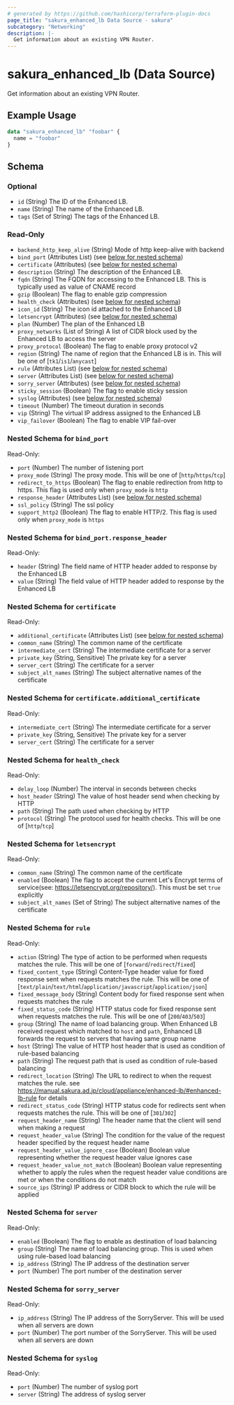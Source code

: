 ```yaml
---
# generated by https://github.com/hashicorp/terraform-plugin-docs
page_title: "sakura_enhanced_lb Data Source - sakura"
subcategory: "Networking"
description: |-
  Get information about an existing VPN Router.
---
```


# sakura_enhanced_lb (Data Source)

Get information about an existing VPN Router.

## Example Usage

```terraform
data "sakura_enhanced_lb" "foobar" {
  name = "foobar"
}
```

<!-- schema generated by tfplugindocs -->
## Schema

### Optional

- `id` (String) The ID of the Enhanced LB.
- `name` (String) The name of the Enhanced LB.
- `tags` (Set of String) The tags of the Enhanced LB.

### Read-Only

- `backend_http_keep_alive` (String) Mode of http keep-alive with backend
- `bind_port` (Attributes List) (see [below for nested schema](#nestedatt--bind_port))
- `certificate` (Attributes) (see [below for nested schema](#nestedatt--certificate))
- `description` (String) The description of the Enhanced LB.
- `fqdn` (String) The FQDN for accessing to the Enhanced LB. This is typically used as value of CNAME record
- `gzip` (Boolean) The flag to enable gzip compression
- `health_check` (Attributes) (see [below for nested schema](#nestedatt--health_check))
- `icon_id` (String) The icon id attached to the Enhanced LB
- `letsencrypt` (Attributes) (see [below for nested schema](#nestedatt--letsencrypt))
- `plan` (Number) The plan of the Enhanced LB
- `proxy_networks` (List of String) A list of CIDR block used by the Enhanced LB to access the server
- `proxy_protocol` (Boolean) The flag to enable proxy protocol v2
- `region` (String) The name of region that the Enhanced LB is in. This will be one of [`tk1`/`is1`/`anycast`]
- `rule` (Attributes List) (see [below for nested schema](#nestedatt--rule))
- `server` (Attributes List) (see [below for nested schema](#nestedatt--server))
- `sorry_server` (Attributes) (see [below for nested schema](#nestedatt--sorry_server))
- `sticky_session` (Boolean) The flag to enable sticky session
- `syslog` (Attributes) (see [below for nested schema](#nestedatt--syslog))
- `timeout` (Number) The timeout duration in seconds
- `vip` (String) The virtual IP address assigned to the Enhanced LB
- `vip_failover` (Boolean) The flag to enable VIP fail-over

<a id="nestedatt--bind_port"></a>
### Nested Schema for `bind_port`

Read-Only:

- `port` (Number) The number of listening port
- `proxy_mode` (String) The proxy mode. This will be one of [`http`/`https`/`tcp`]
- `redirect_to_https` (Boolean) The flag to enable redirection from http to https. This flag is used only when `proxy_mode` is `http`
- `response_header` (Attributes List) (see [below for nested schema](#nestedatt--bind_port--response_header))
- `ssl_policy` (String) The ssl policy
- `support_http2` (Boolean) The flag to enable HTTP/2. This flag is used only when `proxy_mode` is `https`

<a id="nestedatt--bind_port--response_header"></a>
### Nested Schema for `bind_port.response_header`

Read-Only:

- `header` (String) The field name of HTTP header added to response by the Enhanced LB
- `value` (String) The field value of HTTP header added to response by the Enhanced LB



<a id="nestedatt--certificate"></a>
### Nested Schema for `certificate`

Read-Only:

- `additional_certificate` (Attributes List) (see [below for nested schema](#nestedatt--certificate--additional_certificate))
- `common_name` (String) The common name of the certificate
- `intermediate_cert` (String) The intermediate certificate for a server
- `private_key` (String, Sensitive) The private key for a server
- `server_cert` (String) The certificate for a server
- `subject_alt_names` (String) The subject alternative names of the certificate

<a id="nestedatt--certificate--additional_certificate"></a>
### Nested Schema for `certificate.additional_certificate`

Read-Only:

- `intermediate_cert` (String) The intermediate certificate for a server
- `private_key` (String, Sensitive) The private key for a server
- `server_cert` (String) The certificate for a server



<a id="nestedatt--health_check"></a>
### Nested Schema for `health_check`

Read-Only:

- `delay_loop` (Number) The interval in seconds between checks
- `host_header` (String) The value of host header send when checking by HTTP
- `path` (String) The path used when checking by HTTP
- `protocol` (String) The protocol used for health checks. This will be one of [`http`/`tcp`]


<a id="nestedatt--letsencrypt"></a>
### Nested Schema for `letsencrypt`

Read-Only:

- `common_name` (String) The common name of the certificate
- `enabled` (Boolean) The flag to accept the current Let's Encrypt terms of service(see: https://letsencrypt.org/repository/). This must be set `true` explicitly
- `subject_alt_names` (Set of String) The subject alternative names of the certificate


<a id="nestedatt--rule"></a>
### Nested Schema for `rule`

Read-Only:

- `action` (String) The type of action to be performed when requests matches the rule. This will be one of [`forward`/`redirect`/`fixed`]
- `fixed_content_type` (String) Content-Type header value for fixed response sent when requests matches the rule. This will be one of [`text/plain`/`text/html`/`application/javascript`/`application/json`]
- `fixed_message_body` (String) Content body for fixed response sent when requests matches the rule
- `fixed_status_code` (String) HTTP status code for fixed response sent when requests matches the rule. This will be one of [`200`/`403`/`503`]
- `group` (String) The name of load balancing group. When Enhanced LB received request which matched to `host` and `path`, Enhanced LB forwards the request to servers that having same group name
- `host` (String) The value of HTTP host header that is used as condition of rule-based balancing
- `path` (String) The request path that is used as condition of rule-based balancing
- `redirect_location` (String) The URL to redirect to when the request matches the rule. see https://manual.sakura.ad.jp/cloud/appliance/enhanced-lb/#enhanced-lb-rule for details
- `redirect_status_code` (String) HTTP status code for redirects sent when requests matches the rule. This will be one of [`301`/`302`]
- `request_header_name` (String) The header name that the client will send when making a request
- `request_header_value` (String) The condition for the value of the request header specified by the request header name
- `request_header_value_ignore_case` (Boolean) Boolean value representing whether the request header value ignores case
- `request_header_value_not_match` (Boolean) Boolean value representing whether to apply the rules when the request header value conditions are met or when the conditions do not match
- `source_ips` (String) IP address or CIDR block to which the rule will be applied


<a id="nestedatt--server"></a>
### Nested Schema for `server`

Read-Only:

- `enabled` (Boolean) The flag to enable as destination of load balancing
- `group` (String) The name of load balancing group. This is used when using rule-based load balancing
- `ip_address` (String) The IP address of the destination server
- `port` (Number) The port number of the destination server


<a id="nestedatt--sorry_server"></a>
### Nested Schema for `sorry_server`

Read-Only:

- `ip_address` (String) The IP address of the SorryServer. This will be used when all servers are down
- `port` (Number) The port number of the SorryServer. This will be used when all servers are down


<a id="nestedatt--syslog"></a>
### Nested Schema for `syslog`

Read-Only:

- `port` (Number) The number of syslog port
- `server` (String) The address of syslog server

